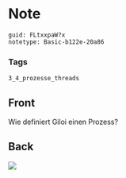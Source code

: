 # Note
```
guid: FLtxxpaW?x
notetype: Basic-b122e-20a86
```

### Tags
```
3_4_prozesse_threads
```

## Front
Wie definiert Giloi einen Prozess?

## Back
<img src="paste-74097fc09f7c226ec05951ba38bc647f78a3da63.jpg">
